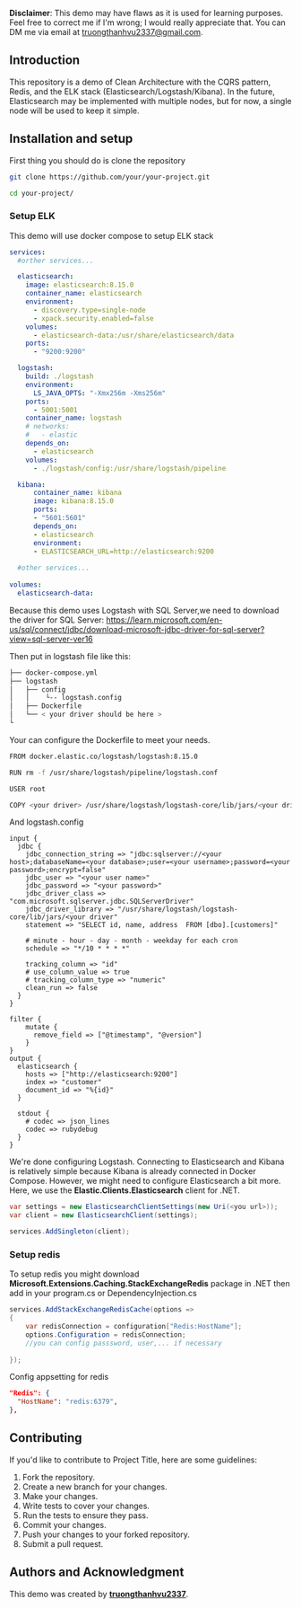 **Disclaimer**: This demo may have flaws as it is used for learning purposes. Feel free to correct me if I'm wrong; I would really appreciate that. You can DM me via email at truongthanhvu2337@gmail.com.

## Introduction

This repository is a demo of Clean Architecture with the CQRS pattern, Redis, and the ELK stack (Elasticsearch/Logstash/Kibana). In the future, Elasticsearch may be implemented with multiple nodes, but for now, a single node will be used to keep it simple.

## Installation and setup

First thing you should do is clone the repository

```bash
git clone https://github.com/your/your-project.git

cd your-project/
```
### Setup ELK

This demo will use docker compose to setup ELK stack
```yaml
services:
  #orther services...

  elasticsearch:
    image: elasticsearch:8.15.0
    container_name: elasticsearch
    environment:
      - discovery.type=single-node
      - xpack.security.enabled=false
    volumes:
      - elasticsearch-data:/usr/share/elasticsearch/data
    ports:
      - "9200:9200"

  logstash:
    build: ./logstash
    environment:
      LS_JAVA_OPTS: "-Xmx256m -Xms256m"
    ports:
      - 5001:5001
    container_name: logstash
    # networks:
    #   - elastic
    depends_on:
      - elasticsearch
    volumes:
      - ./logstash/config:/usr/share/logstash/pipeline

  kibana:
      container_name: kibana
      image: kibana:8.15.0
      ports:
      - "5601:5601"
      depends_on:
      - elasticsearch
      environment:
      - ELASTICSEARCH_URL=http://elasticsearch:9200
      
  #other services...
      
volumes:
  elasticsearch-data:
```
Because this demo uses Logstash with SQL Server,we need to download the driver for SQL Server:
https://learn.microsoft.com/en-us/sql/connect/jdbc/download-microsoft-jdbc-driver-for-sql-server?view=sql-server-ver16

Then put in logstash file like this:
```bash
├── docker-compose.yml
├── logstash
│   ├── config
│   │    └-- logstash.config
│   ├── Dockerfile
│   └── < your driver should be here >
└ 
```
Your can configure the Dockerfile to meet your needs.

```bash
FROM docker.elastic.co/logstash/logstash:8.15.0

RUN rm -f /usr/share/logstash/pipeline/logstash.conf

USER root 

COPY <your driver> /usr/share/logstash/logstash-core/lib/jars/<your driver>
```

And logstash.config

```
input {
  jdbc {
    jdbc_connection_string => "jdbc:sqlserver://<your host>;databaseName=<your database>;user=<your username>;password=<your password>;encrypt=false"
    jdbc_user => "<your user name>"
    jdbc_password => "<your password>"
    jdbc_driver_class => "com.microsoft.sqlserver.jdbc.SQLServerDriver"
	jdbc_driver_library => "/usr/share/logstash/logstash-core/lib/jars/<your driver"
    statement => "SELECT id, name, address  FROM [dbo].[customers]"
	
	# minute - hour - day - month - weekday for each cron
    schedule => "*/10 * * * *"
	
	tracking_column => "id"
	# use_column_value => true
	# tracking_column_type => "numeric"
	clean_run => false
  }
}

filter {
	mutate {
	  remove_field => ["@timestamp", "@version"]
	}
}
output {
  elasticsearch {
    hosts => ["http://elasticsearch:9200"]
    index => "customer"
	document_id => "%{id}"
  }
  
  stdout { 
    # codec => json_lines 
	codec => rubydebug
  }
}
```

We're done configuring Logstash. Connecting to Elasticsearch and Kibana is relatively simple because Kibana is already connected in Docker Compose. However, we might need to configure Elasticsearch a bit more. Here, we use the **Elastic.Clients.Elasticsearch** client for .NET.
```cs
var settings = new ElasticsearchClientSettings(new Uri(<you url>));
var client = new ElasticsearchClient(settings);

services.AddSingleton(client);
```
### Setup redis
To setup redis you might download **Microsoft.Extensions.Caching.StackExchangeRedis** package in .NET
then add in your program.cs or DependencyInjection.cs
```csharp
services.AddStackExchangeRedisCache(options =>
{
    var redisConnection = configuration["Redis:HostName"];
    options.Configuration = redisConnection;
    //you can config passsword, user,... if necessary
    
});
```

Config appsetting for redis

```json
"Redis": {
  "HostName": "redis:6379",
},
```
## Contributing

If you'd like to contribute to Project Title, here are some guidelines:

1. Fork the repository.
2. Create a new branch for your changes.
3. Make your changes.
4. Write tests to cover your changes.
5. Run the tests to ensure they pass.
6. Commit your changes.
7. Push your changes to your forked repository.
8. Submit a pull request.

## Authors and Acknowledgment

This demo was created by **[truongthanhvu2337](https://github.com/truongthanhvu2337)**.